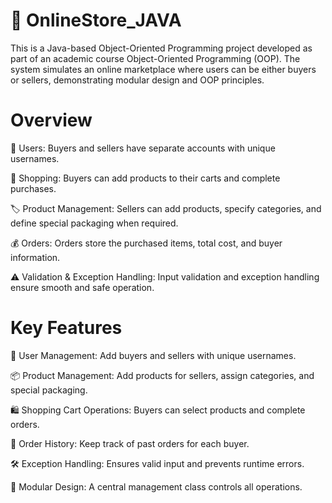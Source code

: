 # 🛒 OnlineStore_JAVA
This is a Java-based Object-Oriented Programming project developed as part of an academic course Object-Oriented Programming (OOP).
The system simulates an online marketplace where users can be either buyers or sellers, demonstrating modular design and OOP principles.

# Overview

👤 Users: Buyers and sellers have separate accounts with unique usernames.

🛒 Shopping: Buyers can add products to their carts and complete purchases.

🏷️ Product Management: Sellers can add products, specify categories, and define special packaging when required.

💰 Orders: Orders store the purchased items, total cost, and buyer information.

⚠️ Validation & Exception Handling: Input validation and exception handling ensure smooth and safe operation.

# Key Features

👥 User Management: Add buyers and sellers with unique usernames.

📦 Product Management: Add products for sellers, assign categories, and special packaging.

🛍️ Shopping Cart Operations: Buyers can select products and complete orders.

📝 Order History: Keep track of past orders for each buyer.

🛠️ Exception Handling: Ensures valid input and prevents runtime errors.

🧩 Modular Design: A central management class controls all operations.

